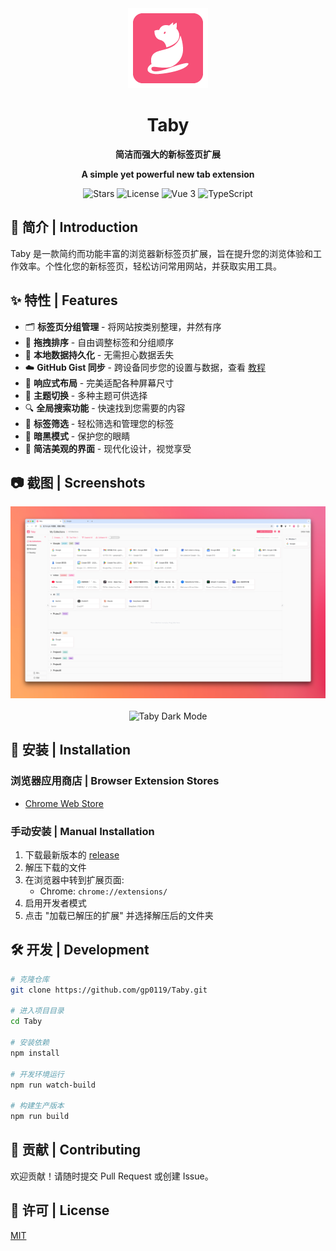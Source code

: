 <div align="center">
  <img src="src/assets/128.png" alt="Taby Logo" width="128" height="128">
  <h1>Taby</h1>
  <p><strong>简洁而强大的新标签页扩展</strong></p>
  <p><strong>A simple yet powerful new tab extension</strong></p>

  <p>
    <img src="https://img.shields.io/github/stars/gp0119/Taby?style=flat-square" alt="Stars">
    <img src="https://img.shields.io/github/license/gp0119/Taby?style=flat-square" alt="License">
    <img src="https://img.shields.io/badge/Vue-3-brightgreen?style=flat-square" alt="Vue 3">
    <img src="https://img.shields.io/badge/TypeScript-blue?style=flat-square" alt="TypeScript">
  </p>
</div>

## 📖 简介 | Introduction

Taby 是一款简约而功能丰富的浏览器新标签页扩展，旨在提升您的浏览体验和工作效率。个性化您的新标签页，轻松访问常用网站，并获取实用工具。

## ✨ 特性 | Features

- 🗂️ **标签页分组管理** - 将网站按类别整理，井然有序
- 🔄 **拖拽排序** - 自由调整标签和分组顺序
- 💾 **本地数据持久化** - 无需担心数据丢失
- ☁️ **GitHub Gist 同步** - 跨设备同步您的设置与数据，查看 [教程](gist.md)
- 📱 **响应式布局** - 完美适配各种屏幕尺寸
- 🌈 **主题切换** - 多种主题可供选择
- 🔍 **全局搜索功能** - 快速找到您需要的内容
- 🔖 **标签筛选** - 轻松筛选和管理您的标签
- 🌙 **暗黑模式** - 保护您的眼睛
- 🎨 **简洁美观的界面** - 现代化设计，视觉享受

## 📷 截图 | Screenshots

<div align="center">
  <img src="screenshots/pink.png" alt="Taby Light Mode" width="600">
    <br>
    <br>
  <img src="screenshots/purple.png" alt="Taby Dark Mode" width="600">
</div>

## 🚀 安装 | Installation

### 浏览器应用商店 | Browser Extension Stores

- [Chrome Web Store](https://github.com/gp0119/Taby/releases)

### 手动安装 | Manual Installation

1. 下载最新版本的 [release](https://github.com/gp0119/Taby/releases)
2. 解压下载的文件
3. 在浏览器中转到扩展页面:
    - Chrome: `chrome://extensions/`
4. 启用开发者模式
5. 点击 "加载已解压的扩展" 并选择解压后的文件夹

## 🛠️ 开发 | Development

```bash
# 克隆仓库
git clone https://github.com/gp0119/Taby.git

# 进入项目目录
cd Taby

# 安装依赖
npm install

# 开发环境运行
npm run watch-build

# 构建生产版本
npm run build
```

## 🤝 贡献 | Contributing

欢迎贡献！请随时提交 Pull Request 或创建 Issue。

## 📄 许可 | License

[MIT](LICENSE)
